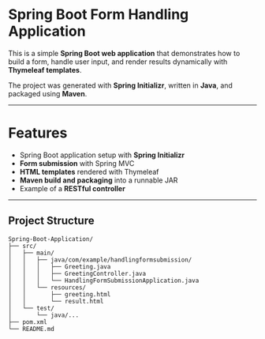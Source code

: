 # Spring Boot Form Handling Application

This is a simple **Spring Boot web application** that demonstrates how to build a form, handle user input, and render results dynamically with **Thymeleaf templates**.  

The project was generated with **Spring Initializr**, written in **Java**, and packaged using **Maven**.

---

# Features

- Spring Boot application setup with **Spring Initializr**  
- **Form submission** with Spring MVC  
- **HTML templates** rendered with Thymeleaf  
- **Maven build and packaging** into a runnable JAR  
- Example of a **RESTful controller**  

---

## Project Structure

```plaintext
Spring-Boot-Application/
├── src/
│   ├── main/
│   │   ├── java/com/example/handlingformsubmission/
│   │   │   ├── Greeting.java
│   │   │   ├── GreetingController.java
│   │   │   └── HandlingFormSubmissionApplication.java
│   │   └── resources/
│   │       ├── greeting.html
│   │       └── result.html
│   └── test/
│       └── java/...
├── pom.xml
└── README.md

